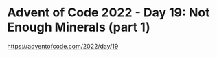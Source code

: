 # Advent of Code 2022 - Day 19: Not Enough Minerals (part 1)

<https://adventofcode.com/2022/day/19>
